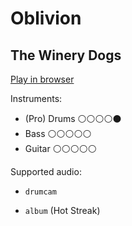 # Oblivion

## The Winery Dogs


[Play in browser](http://pages.cs.wisc.edu/~tolly/customs/the-winery-dogs/oblivion)

Instruments:

  * (Pro) Drums ⚪️⚪️⚪️⚪️⚫️
  * Bass ⚪️⚪️⚪️⚪️⚪️
  * Guitar ⚪️⚪️⚪️⚪️⚪️

Supported audio:

  * `drumcam`

  * `album` (Hot Streak)

